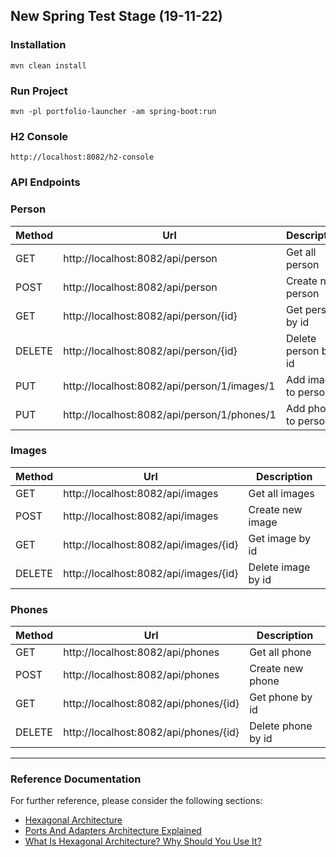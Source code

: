 ## New Spring Test Stage (19-11-22)

### Installation
```console
mvn clean install
```
### Run Project
```console
mvn -pl portfolio-launcher -am spring-boot:run
```
### H2 Console
```
http://localhost:8082/h2-console
```
### API Endpoints

### Person

| Method | Url                                         | Description         |
|--------|---------------------------------------------|---------------------|
| GET    | http://localhost:8082/api/person            | Get all person      |
| POST   | http://localhost:8082/api/person            | Create new person   |
| GET    | http://localhost:8082/api/person/{id}       | Get person by id    |
| DELETE | http://localhost:8082/api/person/{id}       | Delete person by id |
| PUT    | http://localhost:8082/api/person/1/images/1 | Add image to person |
| PUT    | http://localhost:8082/api/person/1/phones/1 | Add phone to person |

### Images

| Method | Url                                         | Description        |
|--------|---------------------------------------------|--------------------|
| GET    | http://localhost:8082/api/images            | Get all images     |
| POST   | http://localhost:8082/api/images            | Create new image   |
| GET    | http://localhost:8082/api/images/{id}       | Get image by id    |
| DELETE | http://localhost:8082/api/images/{id}       | Delete image by id |

### Phones

| Method | Url                                         | Description        |
|--------|---------------------------------------------|--------------------|
| GET    | http://localhost:8082/api/phones            | Get all phone      |
| POST   | http://localhost:8082/api/phones            | Create new phone   |
| GET    | http://localhost:8082/api/phones/{id}       | Get phone by id    |
| DELETE | http://localhost:8082/api/phones/{id}       | Delete phone by id |

---

### Reference Documentation
For further reference, please consider the following sections:

- [Hexagonal Architecture](https://alistair.cockburn.us/hexagonal-architecture/)
- [Ports And Adapters Architecture Explained](https://codesoapbox.dev/ports-adapters-aka-hexagonal-architecture-explained/)
- [What Is Hexagonal Architecture? Why Should You Use It?](https://cardoai.com/what-is-hexagonal-architecture-should-you-use-it/)